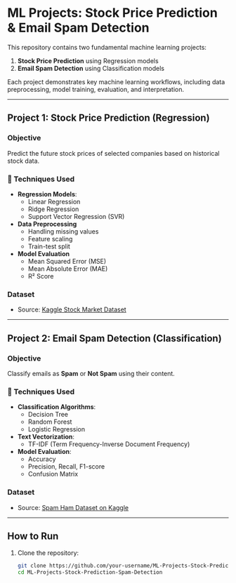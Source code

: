 # ML Projects: Stock Price Prediction & Email Spam Detection

This repository contains two fundamental machine learning projects:

1. **Stock Price Prediction** using Regression models
2. **Email Spam Detection** using Classification models

Each project demonstrates key machine learning workflows, including data preprocessing, model training, evaluation, and interpretation.

---

## Project 1: Stock Price Prediction (Regression)

### Objective
Predict the future stock prices of selected companies based on historical stock data.

### 🔧 Techniques Used
- **Regression Models**: 
  - Linear Regression
  - Ridge Regression
  - Support Vector Regression (SVR)
- **Data Preprocessing**
  - Handling missing values
  - Feature scaling
  - Train-test split
- **Model Evaluation**
  - Mean Squared Error (MSE)
  - Mean Absolute Error (MAE)
  - R² Score

### Dataset
- Source: [Kaggle Stock Market Dataset](https://www.kaggle.com/datasets/jacksoncrow/stock-market-dataset)

---

## Project 2: Email Spam Detection (Classification)

### Objective
Classify emails as **Spam** or **Not Spam** using their content.

### 🔧 Techniques Used
- **Classification Algorithms**:
  - Decision Tree
  - Random Forest
  - Logistic Regression
- **Text Vectorization**:
  - TF-IDF (Term Frequency-Inverse Document Frequency)
- **Model Evaluation**:
  - Accuracy
  - Precision, Recall, F1-score
  - Confusion Matrix

### Dataset
- Source: [Spam Ham Dataset on Kaggle](https://www.kaggle.com/code/ayhampar/spam-ham-dataset)

---

## How to Run

1. Clone the repository:
   ```bash
   git clone https://github.com/your-username/ML-Projects-Stock-Prediction-Spam-Detection.git
   cd ML-Projects-Stock-Prediction-Spam-Detection
